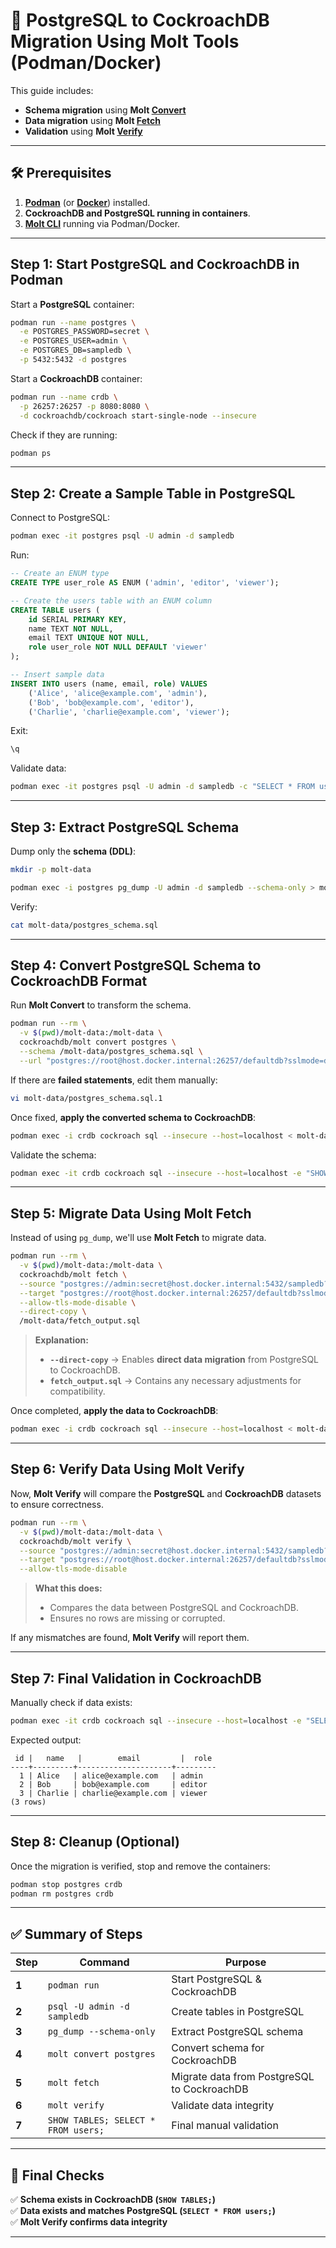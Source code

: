 # **🚀 PostgreSQL to CockroachDB Migration Using Molt Tools (Podman/Docker)**
This guide includes:
- **Schema migration** using **Molt [Convert](https://www.cockroachlabs.com/docs/molt/molt-overview#schema-conversion-tool)**
- **Data migration** using **Molt [Fetch](https://www.cockroachlabs.com/docs/molt/molt-overview#fetch)**
- **Validation** using **Molt [Verify](https://www.cockroachlabs.com/docs/molt/molt-overview#verify)**

---

## **🛠 Prerequisites**
1. **[Podman](https://podman-desktop.io/)** (or **[Docker](https://docs.docker.com/get-started/get-docker/)**) installed.
2. **CockroachDB and PostgreSQL running in containers**.
3. **[Molt CLI](https://www.cockroachlabs.com/docs/releases/molt)** running via Podman/Docker.

---

## **Step 1: Start PostgreSQL and CockroachDB in Podman**
Start a **PostgreSQL** container:

```sh
podman run --name postgres \
  -e POSTGRES_PASSWORD=secret \
  -e POSTGRES_USER=admin \
  -e POSTGRES_DB=sampledb \
  -p 5432:5432 -d postgres
```

Start a **CockroachDB** container:

```sh
podman run --name crdb \
  -p 26257:26257 -p 8080:8080 \
  -d cockroachdb/cockroach start-single-node --insecure
```

Check if they are running:

```sh
podman ps
```

---

## **Step 2: Create a Sample Table in PostgreSQL**
Connect to PostgreSQL:

```sh
podman exec -it postgres psql -U admin -d sampledb
```

Run:

```sql
-- Create an ENUM type
CREATE TYPE user_role AS ENUM ('admin', 'editor', 'viewer');

-- Create the users table with an ENUM column
CREATE TABLE users (
    id SERIAL PRIMARY KEY,
    name TEXT NOT NULL,
    email TEXT UNIQUE NOT NULL,
    role user_role NOT NULL DEFAULT 'viewer'
);

-- Insert sample data
INSERT INTO users (name, email, role) VALUES
    ('Alice', 'alice@example.com', 'admin'),
    ('Bob', 'bob@example.com', 'editor'),
    ('Charlie', 'charlie@example.com', 'viewer');
```

Exit:

```sh
\q
```

Validate data:

```sh
podman exec -it postgres psql -U admin -d sampledb -c "SELECT * FROM users;"
```

---

## **Step 3: Extract PostgreSQL Schema**
Dump only the **schema (DDL)**:

```sh
mkdir -p molt-data
```
```sh
podman exec -i postgres pg_dump -U admin -d sampledb --schema-only > molt-data/postgres_schema.sql
```

Verify:

```sh
cat molt-data/postgres_schema.sql
```

---

## **Step 4: Convert PostgreSQL Schema to CockroachDB Format**
Run **Molt Convert** to transform the schema.

```sh
podman run --rm \
  -v $(pwd)/molt-data:/molt-data \
  cockroachdb/molt convert postgres \
  --schema /molt-data/postgres_schema.sql \
  --url "postgres://root@host.docker.internal:26257/defaultdb?sslmode=disable"
```

If there are **failed statements**, edit them manually:

```sh
vi molt-data/postgres_schema.sql.1
```

Once fixed, **apply the converted schema to CockroachDB**:

```sh
podman exec -i crdb cockroach sql --insecure --host=localhost < molt-data/postgres_schema.sql.1
```

Validate the schema:

```sh
podman exec -it crdb cockroach sql --insecure --host=localhost -e "SHOW TABLES;"
```

---

## **Step 5: Migrate Data Using Molt Fetch**
Instead of using `pg_dump`, we'll use **Molt Fetch** to migrate data.

```sh
podman run --rm \
  -v $(pwd)/molt-data:/molt-data \
  cockroachdb/molt fetch \
  --source "postgres://admin:secret@host.docker.internal:5432/sampledb?sslmode=disable" \
  --target "postgres://root@host.docker.internal:26257/defaultdb?sslmode=disable" \
  --allow-tls-mode-disable \
  --direct-copy \
  /molt-data/fetch_output.sql
```

> **Explanation:**
> - **`--direct-copy`** → Enables **direct data migration** from PostgreSQL to CockroachDB.
> - **`fetch_output.sql`** → Contains any necessary adjustments for compatibility.

Once completed, **apply the data to CockroachDB**:

```sh
podman exec -i crdb cockroach sql --insecure --host=localhost < molt-data/fetch_output.sql
```

---

## **Step 6: Verify Data Using Molt Verify**
Now, **Molt Verify** will compare the **PostgreSQL** and **CockroachDB** datasets to ensure correctness.

```sh
podman run --rm \
  -v $(pwd)/molt-data:/molt-data \
  cockroachdb/molt verify \
  --source "postgres://admin:secret@host.docker.internal:5432/sampledb?sslmode=disable" \
  --target "postgres://root@host.docker.internal:26257/defaultdb?sslmode=disable" \
  --allow-tls-mode-disable
```

> **What this does:**
> - Compares the data between PostgreSQL and CockroachDB.
> - Ensures no rows are missing or corrupted.

If any mismatches are found, **Molt Verify** will report them.

---

## **Step 7: Final Validation in CockroachDB**
Manually check if data exists:

```sh
podman exec -it crdb cockroach sql --insecure --host=localhost -e "SELECT * FROM users;"
```

Expected output:
```
 id |   name   |        email         |  role  
----+---------+---------------------+---------
  1 | Alice   | alice@example.com   | admin
  2 | Bob     | bob@example.com     | editor
  3 | Charlie | charlie@example.com | viewer
(3 rows)
```

---

## **Step 8: Cleanup (Optional)**
Once the migration is verified, stop and remove the containers:

```sh
podman stop postgres crdb
podman rm postgres crdb
```

---

## **✅ Summary of Steps**
| Step  | Command                             | Purpose                                     |
|-------|-------------------------------------|---------------------------------------------|
| **1** | `podman run`                        | Start PostgreSQL & CockroachDB              |
| **2** | `psql -U admin -d sampledb`         | Create tables in PostgreSQL                 |
| **3** | `pg_dump --schema-only`             | Extract PostgreSQL schema                   |
| **4** | `molt convert postgres`             | Convert schema for CockroachDB              |
| **5** | `molt fetch`                        | Migrate data from PostgreSQL to CockroachDB |
| **6** | `molt verify`                       | Validate data integrity                     |
| **7** | `SHOW TABLES; SELECT * FROM users;` | Final manual validation                     |

---

## **🎯 Final Checks**
✅ **Schema exists in CockroachDB (`SHOW TABLES;`)**  
✅ **Data exists and matches PostgreSQL (`SELECT * FROM users;`)**  
✅ **Molt Verify confirms data integrity**

---